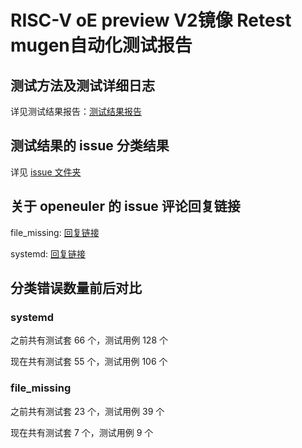 # RISC-V oE preview V2镜像 Retest mugen自动化测试报告



## 测试方法及测试详细日志

详见测试结果报告：[测试结果报告](https://github.com/vegetable-yx/PLCT_test0/tree/main/issue_check/result)

## 测试结果的 issue 分类结果

详见 [issue 文件夹](https://github.com/vegetable-yx/PLCT_test0/tree/main/issue_check/issue)

## 关于 openeuler 的 issue 评论回复链接

file_missing: [回复链接](https://gitee.com/openeuler/RISC-V/issues/I6B4S5?from=project-issue#note_16325806_link)

systemd: [回复链接](https://gitee.com/openeuler/RISC-V/issues/I6B4RY?from=project-issue#note_16325803_link)

## 分类错误数量前后对比

### systemd

之前共有测试套 66 个，测试用例 128 个

现在共有测试套 55 个，测试用例 106 个

### file_missing

之前共有测试套 23 个，测试用例 39 个

现在共有测试套 7 个，测试用例 9 个